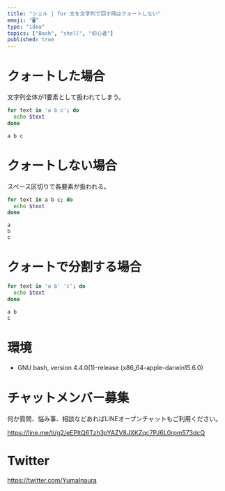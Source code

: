 ```yaml
---
title: "シェル | for 文を文字列で回す時はクォートしない"
emoji: "🖥"
type: "idea"
topics: ["Bash", "shell", "初心者"]
published: true
---
```


# クォートした場合

文字列全体が1要素として扱われてしまう。

```bash
for text in 'a b c'; do
  echo $text
done
```

```
a b c
```

# クォートしない場合

スペース区切りで各要素が扱われる。

```bash
for text in a b c; do
  echo $text
done
```

```
a
b
c
```

# クォートで分割する場合

```bash
for text in 'a b' 'c'; do
  echo $text
done
```

```
a b
c
```

# 環境

- GNU bash, version 4.4.0(1)-release (x86_64-apple-darwin15.6.0)








<!-- Update From Qiita API -->

# チャットメンバー募集


何か質問、悩み事、相談などあればLINEオープンチャットもご利用ください。

https://line.me/ti/g2/eEPltQ6Tzh3pYAZV8JXKZqc7PJ6L0rpm573dcQ





# Twitter


https://twitter.com/YumaInaura


<!-- Update From Qiita API -->


